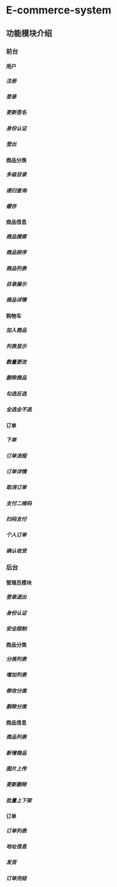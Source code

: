# E-commerce-system

## 功能模块介绍

### 前台
#### 用户
##### 注册
##### 登录
##### 更新签名
##### 身份认证
##### 登出
#### 商品分类
##### 多级目录
##### 递归查询
##### 缓存
#### 商品信息
##### 商品搜索
##### 商品排序
##### 商品列表
##### 目录展示
##### 商品详情
#### 购物车
##### 加入商品
##### 列表显示
##### 数量更改
##### 删除商品
##### 勾选反选
##### 全选全不选
#### 订单
##### 下单
##### 订单流程
##### 订单详情
##### 取消订单
##### 支付二维码
##### 扫码支付
##### 个人订单
##### 确认收货
### 后台
#### 管理员模块
##### 登录退出
##### 身份认证
##### 安全限制
#### 商品分类
##### 分类列表
##### 增加列表
##### 修改分类
##### 删除分类
#### 商品信息
##### 商品列表
##### 新增商品
##### 图片上传
##### 更新删除
##### 批量上下架
#### 订单
##### 订单列表
##### 地址信息
##### 发货
##### 订单完结
